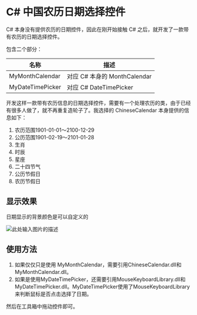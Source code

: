 # C# 中国农历日期选择控件

C# 本身没有提供农历的日期控件，因此在刚开始接触 C# 之后，就开发了一款带有农历的日期选择控件。

包含二个部分：

名称                | 描述
--------------------|----------------
MyMonthCalendar     | 对应 C# 本身的 MonthCalendar
MyDateTimePicker    | 对应 C# DateTimePicker

开发这样一款带有农历信息的日期选择控件，需要有一个处理农历的类，由于已经有很多人做了，就不再重复造轮子了。我选择的 ChineseCalendar 本身提供的信息如下：

1. 农历范围1901-01-01～2100-12-29
2. 公历范围1901-02-19～2101-01-28
3. 生肖
4. 时辰
5. 星座
6. 二十四节气
7. 公历节假日
8. 农历节假日

## 显示效果

日期显示的背景颜色是可以自定义的

![此处输入图片的描述][1]

## 使用方法

1. 如果仅仅只是使用 MyMonthCalendar，需要引用ChineseCalendar.dll和MyMonthCalendar.dll。
2. 如果是使用MyDateTimePicker，还需要引用MouseKeyboardLibrary.dll和MyDateTimePicker.dll。MyDateTimePicker使用了MouseKeyboardLibrary来判断鼠标是否点击选择了日期。

然后在工具箱中拖动控件即可。


  [1]: http://oxygen.qiniudn.com/img2015012829.png